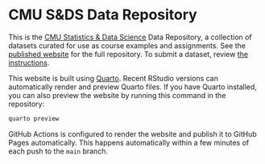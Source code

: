 # CMU S&DS Data Repository

This is the [CMU Statistics & Data
Science](https://www.cmu.edu/dietrich/statistics-datascience/) Data Repository,
a collection of datasets curated for use as course examples and assignments. See
the [published website](https://cmustatistics.github.io/data-repository/) for
the full repository. To submit a dataset, review [the
instructions](https://cmustatistics.github.io/data-repository/submit-data.html).

This website is built using [Quarto](https://quarto.org/). Recent RStudio
versions can automatically render and preview Quarto files. If you have Quarto
installed, you can also preview the website by running this command in the
repository:

```sh
quarto preview
```

GitHub Actions is configured to render the website and publish it to GitHub
Pages automatically. This happens automatically within a few minutes of each
push to the `main` branch.
